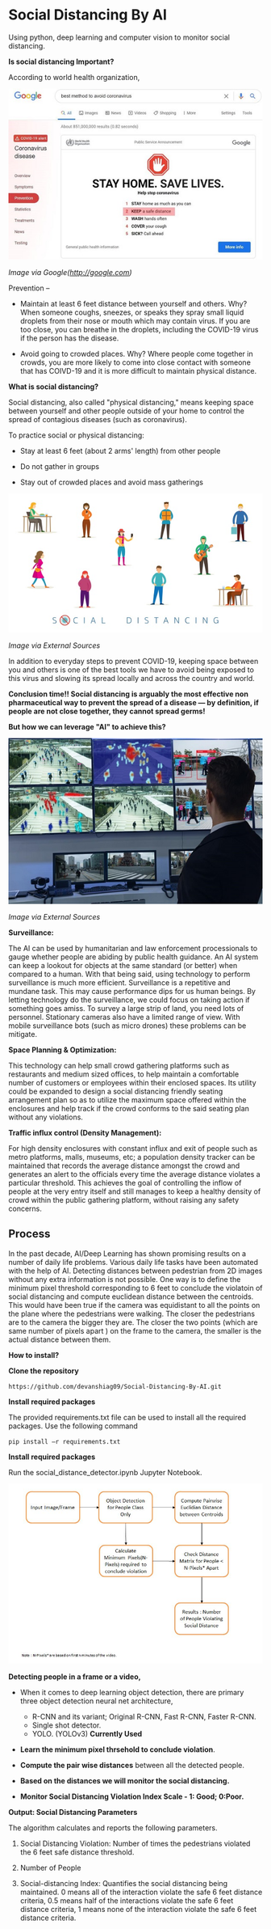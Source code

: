 # Social Distancing By AI

Using python, deep learning and computer vision to monitor social distancing.

**Is social distancing Important?**

According to world health organization,

![](/static/who_sd.jpg)

*Image via Google(http://google.com)*

Prevention –

- Maintain at least 6 feet distance between yourself and others. Why? When someone coughs, sneezes, or speaks they spray small liquid droplets from their nose or mouth which may contain virus. If you are too close, you can breathe in the droplets, including the COVID-19 virus if the person has the disease.

- Avoid going to crowded places. Why? Where people come together in crowds, you are more likely to come into close contact with someone that has COIVD-19 and it is more difficult to maintain physical distance.

**What is social distancing?**

Social distancing, also called &quot;physical distancing,&quot; means keeping space between yourself and other people outside of your home to control the spread of contagious diseases (such as coronavirus).

To practice social or physical distancing:

- Stay at least 6 feet (about 2 arms&#39; length) from other people

- Do not gather in groups
- Stay out of crowded places and avoid mass gatherings



![](/static/social-distancing.jpg)

*Image via External Sources*

In addition to everyday steps to prevent COVID-19, keeping space between you and others is one of the best tools we have to avoid being exposed to this virus and slowing its spread locally and across the country and world.

**Conclusion time!! Social distancing is arguably the most effective non pharmaceutical way to prevent the spread of a disease — by definition, if people are not close together, they cannot spread germs!**

**But how we can leverage &quot;AI&quot; to achieve this?**

![](/static/sur.jpg)

*Image via External Sources*

**Surveillance:**

The AI can be used by humanitarian and law enforcement processionals to gauge whether people are abiding by public health guidance. An AI system can keep a lookout for objects at the same standard (or better) when compared to a human. With that being said, using technology to perform surveillance is much more efficient. Surveillance is a repetitive and mundane task. This may cause performance dips for us human beings. By letting technology do the surveillance, we could focus on taking action if something goes amiss. To survey a large strip of land, you need lots of personnel. Stationary cameras also have a limited range of view. With mobile surveillance bots (such as micro drones) these problems can be mitigate.

**Space Planning &amp; Optimization:**

This technology can help small crowd gathering platforms such as restaurants and medium sized offices, to help maintain a comfortable number of customers or employees within their enclosed spaces. Its utility could be expanded to design a social distancing friendly seating arrangement plan so as to utilize the maximum space offered within the enclosures and help track if the crowd conforms to the said seating plan without any violations.

**Traffic influx control  (Density Management):**

For high density enclosures with constant influx and exit of people such as metro platforms, malls, museums, etc; a population density tracker can be maintained that records the average distance amongst the crowd and generates an alert to the officials every time the average distance violates a particular threshold. This achieves the goal of controlling the inflow of people at the very entry itself and still manages to keep a healthy density of crowd within the public gathering platform, without raising any safety concerns.

## Process

In the past decade, AI/Deep Learning has shown promising results on a number of daily life problems. Various daily life tasks have been automated with the help of AI. Detecting distances between pedestrian from 2D images without any extra information is not possible. One way is to define the minimum pixel threshold corresponding to 6 feet to conclude the violatoin of social distancing and compute euclidean distance between the centroids. This would have been true if the camera was equidistant to all the points on the plane where the pedestrians were walking. The closer the pedestrians are to the camera the bigger they are. The closer the two points (which are same number of pixels apart ) on the frame to the camera, the smaller is the actual distance between them. 

**How to install?**

**Clone the repository**

```
https://github.com/devanshiag09/Social-Distancing-By-AI.git
```

**Install required packages**

The provided requirements.txt file can be used to install all the required packages. Use the following command

```
pip install –r requirements.txt
```

**Install required packages**

Run the social_distance_detector.ipynb Jupyter Notebook.


![](/static/flow.JPG)


**Detecting people in a frame or a video,**

- When it comes to deep learning object detection, there are primary three object detection neural net architecture,
  - R-CNN and its variant;  Original R-CNN, Fast R-CNN, Faster R-CNN.
  - Single shot detector.
  - YOLO. (YOLOv3) **Currently Used**

- **Learn the minimum pixel thrsehold to conclude violation**.  

- **Compute the pair wise distances** between all the detected people.

- **Based on the distances we will monitor the social distancing.**

- **Monitor Social Distancing Violation Index Scale - 1: Good; 0:Poor.**

**Output: Social Distancing Parameters**

The algorithm calculates and reports the following parameters.

1. Social Distancing Violation: Number of times the pedestrians violated the 6 feet safe distance threshold.

2. Number of People

3. Social-distancing Index: Quantifies the social distancing being maintained. 0 means all of the interaction violate the safe 6 feet distance criteria, 0.5 means half of the interactions violate the safe 6 feet distance criteria, 1 means none of the interaction violate the safe 6 feet distance criteria.
